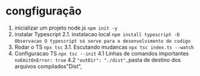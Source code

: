 # congfiguração

1. inicializar um projeto node.js `npm init -y`
2. instalar Typescript
    2.1. instalacao local `npm install typescript -D`
`Observacao O typescript só serve para o desenvolvimento do codigo`
3. Rodar o TS `npx tsc`
 3.1. Escutando mudancas  `npx tsc index.ts --watch`
4. Configuracao TS `npx tsc --init`
 4.1 Linhas de comandos importantes `noEmitOnError: true`
 4.2 `"outDir": "./dist",`pasta de destino dos arquivos compilados"Dist",